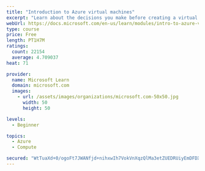 ```yaml
---
title: "Introduction to Azure virtual machines"
excerpt: "Learn about the decisions you make before creating a virtual machine, the options to create and manage the VM, and the extensions and services you use to manage your VM."
webUrl: https://docs.microsoft.com/en-us/learn/modules/intro-to-azure-virtual-machines/
type: course
price: Free
length: PT1H7M
ratings:
  count: 22154
  average: 4.709037
heat: 71

provider:
  name: Microsoft Learn
  domain: microsoft.com
  images:
    - url: /assets/images/organizations/microsoft.com-50x50.jpg
      width: 50
      height: 50

levels:
  - Beginner

topics:
  - Azure
  - Compute

secured: "WtTuaXd+0/ogoFt7JWANfjd+nihxwIh7VokVnXqzQlMa3etZUEDRUiyEmDFDXm47rmmE00F1LRmj2g66BsaC5kzGI4Hn8X5aBOa0ogLZGjGTOjdzfKtmNJXpEbrmJzRR91NRwqIooVD1TD2ASSLcS20AHQYdQ7rHchEoF+mgiMmPf1aMGdDiNk4GRW40Yt7owuHobyDrCkJzUd/fUFWNnl5koid2k9PoAzJ7A8RUSyeZF/RL95Sw9kxMs0dJzZhhCJA0qk0RvvGJ1TNZiXgvhKL/PUoFOJ5Xp4E2186FUBFiaygKSJi/f8mX8Rkn672VOr1YREJRH+Fq15TV2cLn0bsl3Wih0tdpdunGyKFOxgMDAxYVFGqGbPpZe5+gAI3uSUWByQlHdN+ryQm9HVgPCGHK3k1WCoonFwnBPCbM2tUn5lc4oRfPPiavOF+4egvB;CM+fOI2ZBFdcht8+PMUfRw=="
---
```



